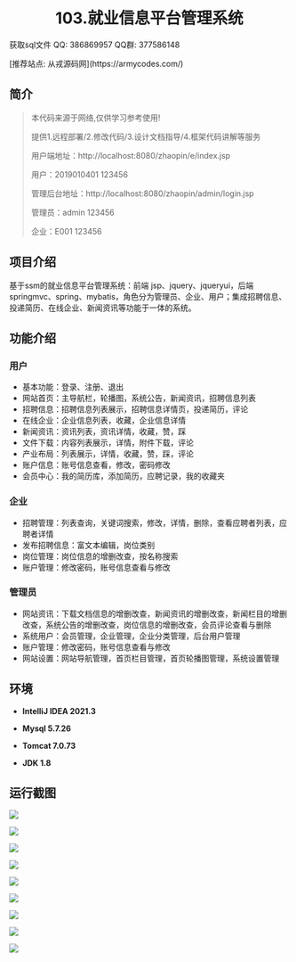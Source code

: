 <p><h1 align="center">103.就业信息平台管理系统</h1></p>

<p> 获取sql文件 QQ: 386869957 QQ群: 377586148 </p>
<p> [推荐站点: 从戎源码网](https://armycodes.com/) </p>

## 简介

> 本代码来源于网络,仅供学习参考使用!
>
> 提供1.远程部署/2.修改代码/3.设计文档指导/4.框架代码讲解等服务
> 
> 用户端地址：http://localhost:8080/zhaopin/e/index.jsp
> 
> 用户：2019010401 123456
> 
> 管理后台地址：http://localhost:8080/zhaopin/admin/login.jsp
> 
> 管理员：admin 123456
> 
> 企业：E001 123456
>

## 项目介绍
基于ssm的就业信息平台管理系统：前端 jsp、jquery、jqueryui，后端 springmvc、spring、mybatis，角色分为管理员、企业、用户；集成招聘信息、投递简历、在线企业、新闻资讯等功能于一体的系统。

## 功能介绍

### 用户

- 基本功能：登录、注册、退出
- 网站首页：主导航栏，轮播图，系统公告，新闻资讯，招聘信息列表
- 招聘信息：招聘信息列表展示，招聘信息详情页，投递简历，评论
- 在线企业：企业信息列表，收藏，企业信息详情
- 新闻资讯：资讯列表，资讯详情，收藏，赞，踩
- 文件下载：内容列表展示，详情，附件下载，评论
- 产业布局：列表展示，详情，收藏，赞，踩，评论
- 账户信息：账号信息查看，修改，密码修改
- 会员中心：我的简历库，添加简历，应聘记录，我的收藏夹

### 企业

- 招聘管理：列表查询，关键词搜索，修改，详情，删除，查看应聘者列表，应聘者详情
- 发布招聘信息：富文本编辑，岗位类别
- 岗位管理：岗位信息的增删改查，按名称搜索
- 账户管理：修改密码，账号信息查看与修改

### 管理员

- 网站资讯：下载文档信息的增删改查，新闻资讯的增删改查，新闻栏目的增删改查，系统公告的增删改查，岗位信息的增删改查，会员评论查看与删除
- 系统用户：会员管理，企业管理，企业分类管理，后台用户管理
- 账户管理：修改密码，账号信息查看与修改
- 网站设置：网站导航管理，首页栏目管理，首页轮播图管理，系统设置管理

## 环境

- <b>IntelliJ IDEA 2021.3</b>

- <b>Mysql 5.7.26</b>

- <b>Tomcat 7.0.73</b>

- <b>JDK 1.8</b>

## 运行截图
![](screenshot/1.png)

![](screenshot/2.png)

![](screenshot/3.png)

![](screenshot/4.png)

![](screenshot/5.png)

![](screenshot/6.png)

![](screenshot/7.png)

![](screenshot/8.png)

![](screenshot/9.png)
